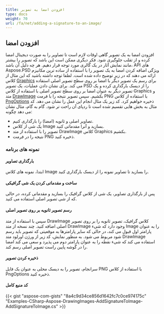 ```yaml
---
title: افزودن امضا به تصویر
type: docs
weight: 70
url: /fa/net/adding-a-signature-to-an-image/
---
```


## **افزودن امضا**


افزودن امضا به یک تصویر گاهی اوقات لازم است تا تصاویر را به صورت دیجیتال امضا کرده و از تقلب جلوگیری شود. فکر دیگری ممکن است این باشد که تصویر را بیشتر مانند نمایش آثار در یک گالری مورد توجه قرار دهیم. هر چه دلیل آن باشد، API های Aspose.PSD ویژگی اضافه کردن امضا به یک تصویر را با استفاده از ساده ترین مکانیزم ارائه می دهند که در زیر توضیح داده شده است. لطفا توجه داشته باشید که این مثال از کلاس [Graphics](https://reference.aspose.com/psd/net/aspose.psd/graphics) برای رسم یک تصویر دیگر با امضا بر روی سطح تصویر اصلی استفاده می کند. برای نشان دادن عملیات، یک تصویر PSD را از دیسک بارگذاری کرده و یک تصویر دیگر به عنوان امضا بر روی سطح تصویر اصلی با استفاده از کلاس Graphics و متد [DrawImage](https://reference.aspose.com/psd/net/aspose.psd/graphics/methods/drawimage) بکشیم. سپس تصویر نتیجه را با فرمت PNG با استفاده از کلاس [PngOptions](https://reference.aspose.com/psd/net/aspose.psd.imageoptions/pngoptions) ذخیره خواهیم کرد. کد زیر یک مثال انجام این عمل را نشان می دهد. کد مثال به بخش هایی تقسیم شده است تا ردپای آن راحت تر شود. گام به گام، مثال نشان می دهد چگونه:

- تصاویر اصلی و ثانویه (امضا) را بارگذاری کنیم.
- یک شی از کلاس Image بسازید و آنرا مقدماتی کنید.
- تصویر را با استفاده از متد DrawImage کلاس Graphics بکشیم.
- نتیجه را در فرمت PNG ذخیره کنید.
### **نمونه های برنامه**
#### **بارگذاری تصاویر**
ابتدا، نمونه های کلاس Image را بسازید تا تصاویر نمونه را از دیسک بارگذاری کنید.
#### **ساخت و مقدماتی کردن یک شی گرافیکی**
پس از بارگذاری تصاویر، یک شی از کلاس گرافیک را بسازید و مقدماتی کرده، در حالی که از شی تصویر اصلی استفاده می کنید.
#### **رسم تصویر ثانویه بر روی تصویر اصلی**
سپس با استفاده از متد DrawImage کلاس گرافیک، تصویر ثانویه را بر روی تصویر اصلی اضافه کنید. چند نسخه از متد DrawImage وجود دارد که شیء Image را به عنوان پارامتر اول قبول می کند، در حالی که سایر پارامترها به موقعیتی که تصویر باید رسم شود مربوط می شود. به منظور نمایش، کد زیر از ورژن اورلود متد DrawImage استفاده می کند که شیء نقطه را به عنوان پارامتر دوم می پذیرد و سعی می کند امضا را در گوشه پایین راست تصویر اصلی رسم کند.
#### **ذخیره کردن تصویر**
سرانجام، تصویر را به دیسک محلی به عنوان یک فایل PNG با استفاده از کلاس PngOptions ذخیره کنید.
#### **کد منبع کامل**
{{< gist "aspose-com-gists" "8a4c9d34ce856d1642fc7c0ce974175c" "Examples-CSharp-Aspose-DrawingImages-AddSignatureToImage-AddSignatureToImage.cs" >}}
